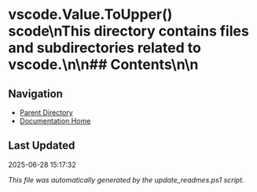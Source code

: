 ﻿# vscode.Value.ToUpper() scode\nThis directory contains files and subdirectories related to vscode.\n\n## Contents\n<!-- toc -->\n
## Navigation

- [Parent Directory](../)
- [Documentation Home](../../)

## Last Updated

2025-06-28 15:17:32

*This file was automatically generated by the update_readmes.ps1 script.*